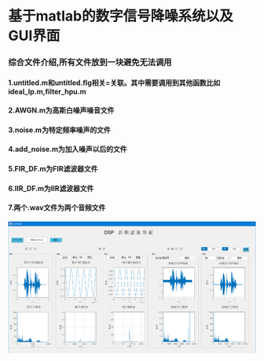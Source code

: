 # 基于matlab的数字信号降噪系统以及GUI界面

### 综合文件介绍,所有文件放到一块避免无法调用
#### 1.untitled.m和untitled.flg相关=关联。其中需要调用到其他函数比如ideal_lp.m,filter_hpu.m
#### 2.AWGN.m为高斯白噪声噪音文件
#### 3.noise.m为特定频率噪声的文件
#### 4.add_noise.m为加入噪声以后的文件
#### 5.FIR_DF.m为FIR滤波器文件
#### 6.IIR_DF.m为IIR滤波器文件
#### 7.两个.wav文件为两个音频文件
![avatar](https://github.com/hpu339/-matlab-/raw/main/%E5%9B%BE%E7%89%871.png)


